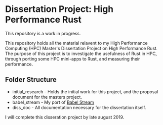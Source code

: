 # Dissertation Project: High Performance Rust

This repository is a work in progress.

This repository holds all the material relavent to my High Performance Computing (HPC) Master's Dissertation Project on High Performance Rust. The purpose of this project is to investigate the usefulness of Rust in HPC, through porting some HPC mini-apps to Rust, and measuring their performance.

## Folder Structure
* initial\_research - Holds the initial work for this project, and the proposal document for the masters project.
* babel\_stream - My port of [Babel Stream](https://github.com/UoB-HPC/BabelStream)
* diss\_doc - All documentation necessary for the dissertation itself.


I will complete this disseration project by late august 2019.
